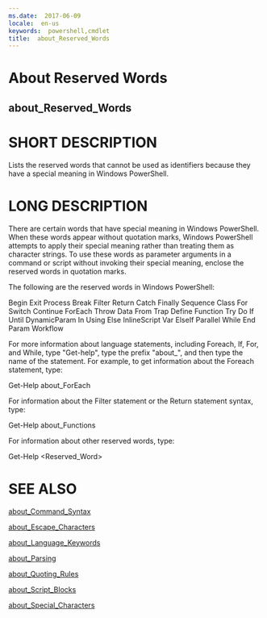 ```yaml
---
ms.date:  2017-06-09
locale:  en-us
keywords:  powershell,cmdlet
title:  about_Reserved_Words
---
```


# About Reserved Words
## about_Reserved_Words

# SHORT DESCRIPTION

Lists the reserved words that cannot be used as identifiers because they
have a special meaning in Windows PowerShell.

# LONG DESCRIPTION

There are certain words that have special meaning in Windows PowerShell.
When these words appear without quotation marks, Windows PowerShell
attempts to apply their special meaning rather than treating them as
character strings. To use these words as parameter arguments in a command
or script without invoking their special meaning, enclose the reserved
words in quotation marks.

The following are the reserved words in Windows PowerShell:

Begin              Exit               Process
Break              Filter             Return
Catch              Finally            Sequence
Class              For                Switch
Continue           ForEach            Throw
Data               From               Trap
Define             Function           Try
Do                 If                 Until
DynamicParam       In                 Using
Else               InlineScript       Var
ElseIf             Parallel           While
End                Param              Workflow

For more information about language statements, including Foreach, If,
For, and While, type "Get-help", type the prefix "about_", and then type
the name of the statement. For example, to get information about the
Foreach statement, type:

Get-Help about_ForEach

For information about the Filter statement or the Return statement
syntax, type:

Get-Help about_Functions

For information about other reserved words, type:

Get-Help <Reserved_Word>

# SEE ALSO

[about_Command_Syntax](about_Command_Syntax.md)

[about_Escape_Characters](about_Escape_Characters.md)

[about_Language_Keywords](about_Language_Keywords.md)

[about_Parsing](about_Parsing.md)

[about_Quoting_Rules](about_Quoting_Rules.md)

[about_Script_Blocks](about_Script_Blocks.md)

[about_Special_Characters](about_Special_Characters.md)

